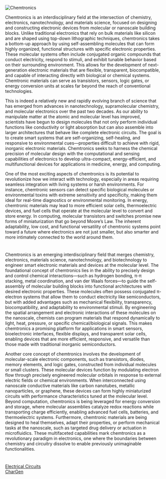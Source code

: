 ![Chemtronics](https://github.com/user-attachments/assets/ac73f1a0-808b-4b5b-8014-cf1128859618)

Chemtronics is an interdisciplinary field at the intersection of chemistry, electronics, nanotechnology, and materials science, focused on designing and constructing electronic devices from molecular or nanoscale building blocks. Unlike traditional electronics that rely on bulk materials like silicon and are shaped using top-down lithographic techniques, chemtronics takes a bottom-up approach by using self-assembling molecules that can form highly organized, functional structures with specific electronic properties. These molecular systems often include conjugated organic compounds that conduct electricity, respond to stimuli, and exhibit tunable behavior based on their surrounding environment. This allows for the development of next-generation electronic materials that are flexible, transparent, biocompatible, and capable of interacting directly with biological or chemical systems. Chemtronic materials can serve as transistors, sensors, logic gates, or energy conversion units at scales far beyond the reach of conventional technologies.

This is indeed a relatively new and rapidly evolving branch of science that has emerged from advances in nanotechnology, supramolecular chemistry, and molecular electronics over the past two decades. As our ability to manipulate matter at the atomic and molecular level has improved, scientists have begun to design molecules that not only perform individual functions like conductivity or light absorption but can also assemble into larger architectures that behave like complete electronic circuits. The goal is to create smart systems that are self-organizing, self-healing, and responsive to environmental cues—properties difficult to achieve with rigid, inorganic electronic materials. Chemtronics seeks to harness the chemical precision of molecular design with the computational and sensing capabilities of electronics to develop ultra-compact, energy-efficient, and multifunctional devices for applications in medicine, energy, and computing.

One of the most exciting aspects of chemtronics is its potential to revolutionize how we interact with technology, especially in areas requiring seamless integration with living systems or harsh environments. For instance, chemtronic sensors can detect specific biological molecules or environmental toxins with extreme sensitivity and specificity, making them ideal for real-time diagnostics or environmental monitoring. In energy, chemtronic materials may lead to more efficient solar cells, thermoelectric devices, and fuel cells that operate at the molecular level to convert and store energy. In computing, molecular transistors and switches promise new forms of miniaturization that go beyond Moore’s Law. The inherent adaptability, low cost, and functional versatility of chemtronic systems point toward a future where electronics are not just smaller, but also smarter and more intimately connected to the world around them.

#

Chemtronics is an emerging interdisciplinary field that merges chemistry, electronics, materials science, nanotechnology, and biotechnology to engineer smart electronic materials and devices at the molecular level. The foundational concept of chemtronics lies in the ability to precisely design and control chemical interactions—such as hydrogen bonding, π-π stacking, metal coordination, and van der Waals forces—to guide the self-assembly of molecular building blocks into functional architectures with desired electronic properties. These molecules often possess conjugated π-electron systems that allow them to conduct electricity like semiconductors, but with added advantages such as mechanical flexibility, transparency, biocompatibility, and adaptability to environmental stimuli. By engineering the spatial arrangement and electronic interactions of these molecules on the nanoscale, chemists can program materials that respond dynamically to light, heat, pressure, or specific chemical/biological signals. This makes chemtronics a promising platform for applications in smart sensors, bioelectronic interfaces, flexible displays, and transparent solar cells, enabling devices that are more efficient, responsive, and versatile than those made with traditional inorganic semiconductors.

Another core concept of chemtronics involves the development of molecular-scale electronic components, such as transistors, diodes, memory elements, and logic gates, constructed from individual molecules or small clusters. These molecular devices function by modulating electron flow through precisely engineered molecular orbitals in response to external electric fields or chemical environments. When interconnected using nanoscale conductive materials like carbon nanotubes, metallic nanoparticles, or graphene, these devices can form highly miniaturized circuits with performance characteristics tuned at the molecular level. Beyond computation, chemtronics is being leveraged for energy conversion and storage, where molecular assemblies catalyze redox reactions while transporting charge efficiently, enabling advanced fuel cells, batteries, and thermoelectric systems. Furthermore, chemtronic materials are being designed to heal themselves, adapt their properties, or perform mechanical tasks at the nanoscale, such as targeted drug delivery or actuation in microfluidics. These multifaceted capabilities mark chemtronics as a revolutionary paradigm in electronics, one where the boundaries between chemistry and circuitry dissolve to enable previously unimaginable functionalities.

#

[Electrical Circuits](https://github.com/sourceduty/Electrical_Circuits)
<br>
[CharGen](https://github.com/sourceduty/CharGen)
